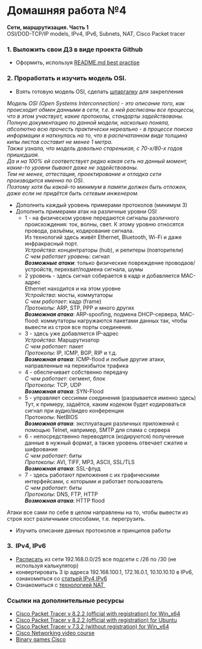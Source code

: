 # Домашняя работа №4

**Сети, маршрутизация. Часть 1**<br>
OSI/DOD-TCP/IP models, IPv4, IPv6, Subnets, NAT, Cisco Packet tracer

### 1. Выложить свои ДЗ в виде проекта Github
- Оформить, используя [README.md best practise](https://docs.github.com/en/get-started/writing-on-github/getting-started-with-writing-and-formatting-on-github/basic-writing-and-formatting-syntax)

### 2. Проработать и изучить модель OSI.
- Взять готовую модель OSI, сделать [шпаргалку](OSI_shpargalka.md) для закрепления

_Модель OSI (Open Systems Interconnection) - это описание того, как происходит обмен данными в сети, т.е. в ней расписаны все процессы, что в этом участвует, какие протоколы, стандарты задействованы.<br>
Полную документацию по данной модели, насколько поняла, абсолютно всю прочесть практически нереально - в процессе поиска информации я наткнулась на то, что в распечатанном виде толщина кипы листов составит не менее 1 метра.<br>
Также узнала, что модель довольно старенькая, с 70-х/80-х годов пришедшая.<br>
Да и на 100% ей соответствует редко какая сеть на данный момент, какие-то уровни бывают даже не задействованы.<br>
Тем не менее, аттестация, проектирование и отладка сети производится именно по OSI.<br>
Поэтому хотя бы какой-то минимум в памяти должен быть отложен, даже если не придётся быть сетевым инженером._

- Дополнить каждый уровень примерами протоколов (минимум 3)
- Дополнить примерами атак на различные уровни OSI
    * 1 - на физическом уровне передаются сигналы различного происхождения: ток, волны, свет. К этому уровню относятся провода, разъёмы, кодирование сигнала.<br>
    Из технологий здесь живёт Ethernet, Bluetooth, Wi-Fi и даже инфракрасный порт.<br>
    _Устройства_: концентраторы (hub), и репитеры (повторители)<br>
    _С чем работает уровень_: сигнал<br>
    **_Возможные атаки_**: только физические повреждение проводаов/устройств, перехват/подмена сигнала, шумы
    * 2 уровень - здесь сигнал собирается в кадр и добавляется MAC-адрес<br>
    Ethernet находится и на этом уровне<br>
    _Устройства_: мосты, коммутаторы<br>
    _С чем работает_: кадр (frame)<br>
    _Протоколы_: ARP, STP, PPP и много других<br>
    **_Возможная атака_**: ARP-spoofing, подмена DHCP-сервера, MAC-flood: коммутаторы нагружаются пакетами данных так, чтобы вывести из строя все порты соединения.
    * 3 - здесь уже добавляется IP-адрес<br>
    _Устройства_: Маршрутизатор<br>
    _С чем работает_: пакет<br>
    _Протоколы_: IP, ICMP, BGP, RIP и т.д.<br>
    **_Возможная атака_**: ICMP-flood и любые другие атаки, направленные на переизбыток трафика
    * 4 - обеспечивает собственно передачу<br>
    _С чем работает_: сегмент, блок<br>
    _Протоколы_: TCP, UDP<br>
    **_Возможная атака_**: SYN-Flood
    * 5 - управляет сессиями соединения (разрывается именно здесь)<br>
    Тут, к примеру, задаётся, каким кодеком будет кодироваться сигнал при аудио/видео конференции<br>
    Протоколы: NetBIOS<br>
    **_Возможная атака_**: эксплуатация различных приложений с помощью Telnet, например, SMTP для спама с сервера
    * 6 - непосредственно переводятся (кодируются) полученные данные в нужный формат, а также уровень отвечает сжатие и шифрование<br>
    _С чем работает_: биты<br>
    _Протоколы_: AVI, TIFF, MP3, ASCII, SSL/TLS<br>
    **_Возможная атака_**: SSL-флуд
    * 7 - здесь работают приложения с их графическими интерфейсами, с которыми и работает пользователь<br>
    _С чем работает_: биты<br>
    _Протоколы_: DNS, FTP, HTTP<br>
    **_Возможная атака_**: HTTP flood

Атаки все сами по себе в целом направлены на то, чтобы вывести из строя хост различными способами, т.е. перегрузить.

- Изучить описание данных протоколов и принципов работы

### 3.  IPv4, IPv6
- [Расписать](nets.md) из сети 192.168.0.0/25 все подсети с /26 по /30 (не используя калькулятор)
- конвертировать 3 ip адреса 192.168.100.1, 172.16.0.1, 10.10.10.10 в IPv6, ознакомиться со [статьей IPv4 IPv6](https://tavda.net/siit_nat64)
- Ознакомиться с [технологией NAT ](https://moxa.pro/blogs/articles/chto-takoe-nat-osobennosti-v-moxa#:~:text=%D0%A4%D1%83%D0%BD%D0%BA%D1%86%D0%B8%D1%8F%20NAT%20%D0%BF%D1%80%D0%B5%D0%BE%D0%B1%D1%80%D0%B0%D0%B7%D0%BE%D0%B2%D1%8B%D0%B2%D0%B0%D0%B5%D1%82%20%D0%B2%D0%BD%D1%83%D1%82%D1%80%D0%B5%D0%BD%D0%BD%D0%B8%D0%B9%20IP,%D0%BD%D0%BE%D0%BC%D0%B5%D1%80%20%D0%BF%D0%BE%D1%80%D1%82%D0%B0%2C%20%D0%BA%D0%BE%D1%82%D0%BE%D1%80%D1%8B%D0%B9%20%D0%B8%D1%81%D0%BF%D0%BE%D0%BB%D1%8C%D0%B7%D1%83%D0%B5%D1%82%20%D1%83%D1%81%D1%82%D1%80%D0%BE%D0%B9%D1%81%D1%82%D0%B2%D0%BE.)

### Ссылки на дополнительные ресурсы
- [Cisco Packet Tracer v 8.2.2 (official with registration) for Win_x64](https://disk.yandex.by/d/xvxtNLO8CXV6BA)
- [Cisco Packet Tracer v 8.2.2 (official with registration) for Ubuntu](https://disk.yandex.by/d/V9bPvTB7RHi_qA)
- [Cisco Packet Tracer v 7.3.2 (without registration) for Win_x64](https://disk.yandex.by/d/js-2W_c51Q-u_Q)
- [Cisco Networking video course](https://disk.yandex.by/d/NF4UJCOn9AnnBg)
- [Binary games Cisco](https://learningcontent.cisco.com/games/binary/index.html)
